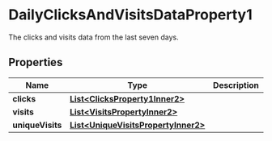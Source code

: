 

# DailyClicksAndVisitsDataProperty1

The clicks and visits data from the last seven days.

## Properties

| Name | Type | Description | Notes |
|------------ | ------------- | ------------- | -------------|
|**clicks** | [**List&lt;ClicksProperty1Inner2&gt;**](ClicksProperty1Inner2.md) |  |  [optional] |
|**visits** | [**List&lt;VisitsPropertyInner2&gt;**](VisitsPropertyInner2.md) |  |  [optional] |
|**uniqueVisits** | [**List&lt;UniqueVisitsPropertyInner2&gt;**](UniqueVisitsPropertyInner2.md) |  |  [optional] |



